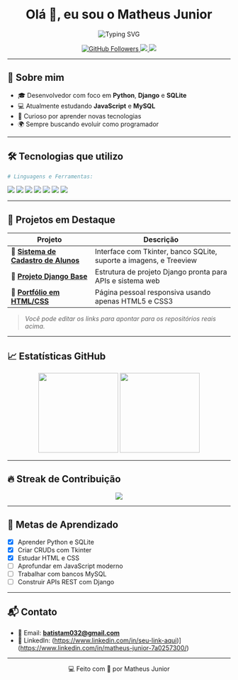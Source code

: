 
<h1 align="center">Olá 👋, eu sou o Matheus Junior</h1>
<p align="center">
  <img src="https://readme-typing-svg.demolab.com/?lines=Desenvolvedor+Python+e+Django;Estudando+JavaScript+e+MySQL;Apaixonado+por+Tecnologia&center=true&width=500&height=45" alt="Typing SVG" />
</p>

<p align="center">
  <a href="https://github.com/Matheusjuniorz">
    <img src="https://img.shields.io/github/followers/Matheusjuniorz?label=Seguidores&style=social" alt="GitHub Followers">
  </a>
  <a href="mailto:seuemailaqui@gmail.com">
    <img src="https://img.shields.io/badge/Email-batistam032@gmail.com-red?style=flat&logo=gmail&logoColor=white" />
  </a>
  <a href="https://www.linkedin.com/in/seu-link-aqui">
    <img src="https://img.shields.io/badge/LinkedIn-MatheusJunior-blue?style=flat&logo=linkedin" />
  </a>
</p>

---

## 🚀 Sobre mim

- 🎓 Desenvolvedor com foco em **Python**, **Django** e **SQLite**
- 💻 Atualmente estudando **JavaScript** e **MySQL**
- 🧠 Curioso por aprender novas tecnologias
- 🌍 Sempre buscando evoluir como programador

---

## 🛠️ Tecnologias que utilizo

```python
# Linguagens e Ferramentas:
```

<p align="left">
  <img src="https://img.shields.io/badge/Python-3776AB?style=for-the-badge&logo=python&logoColor=white"/>
  <img src="https://img.shields.io/badge/Django-092E20?style=for-the-badge&logo=django&logoColor=white"/>
  <img src="https://img.shields.io/badge/SQLite-003B57?style=for-the-badge&logo=sqlite&logoColor=white"/>
  <img src="https://img.shields.io/badge/MySQL-00758F?style=for-the-badge&logo=mysql&logoColor=white"/>
  <img src="https://img.shields.io/badge/HTML5-E34F26?style=for-the-badge&logo=html5&logoColor=white"/>
  <img src="https://img.shields.io/badge/CSS3-1572B6?style=for-the-badge&logo=css3&logoColor=white"/>
  <img src="https://img.shields.io/badge/JavaScript-F7DF1E?style=for-the-badge&logo=javascript&logoColor=black"/>
</p>

---

## 📌 Projetos em Destaque

| Projeto | Descrição |
|--------|-----------|
| 🔗 [**Sistema de Cadastro de Alunos**](https://github.com/Matheusjuniorz) | Interface com Tkinter, banco SQLite, suporte a imagens, e Treeview |
| 🔗 [**Projeto Django Base**](https://github.com/Matheusjuniorz) | Estrutura de projeto Django pronta para APIs e sistema web |
| 🔗 [**Portfólio em HTML/CSS**](https://github.com/Matheusjuniorz) | Página pessoal responsiva usando apenas HTML5 e CSS3 |

> *Você pode editar os links para apontar para os repositórios reais acima.*

---

## 📈 Estatísticas GitHub

<p align="center">
  <img height="180em" src="https://github-readme-stats.vercel.app/api?username=Matheusjuniorz&show_icons=true&theme=tokyonight&count_private=true"/>
  <img height="180em" src="https://github-readme-stats.vercel.app/api/top-langs/?username=Matheusjuniorz&layout=compact&theme=tokyonight"/>
</p>

---

## 🔥 Streak de Contribuição

<p align="center">
  <img src="https://github-readme-streak-stats.herokuapp.com/?user=Matheusjuniorz&theme=tokyonight&hide_border=true"/>
</p>

---

## 🧠 Metas de Aprendizado

- [x] Aprender Python e SQLite
- [x] Criar CRUDs com Tkinter
- [x] Estudar HTML e CSS
- [ ] Aprofundar em JavaScript moderno
- [ ] Trabalhar com bancos MySQL
- [ ] Construir APIs REST com Django

---

## 📬 Contato

- 📧 Email: **batistam032@gmail.com**
- 💼 LinkedIn: (https://www.linkedin.com/in/seu-link-aqui)](https://www.linkedin.com/in/matheus-junior-7a0257300/)

---

<p align="center">💻 Feito com 💙 por Matheus Junior</p>
